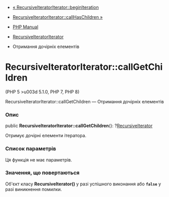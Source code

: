 - [«
RecursiveIteratorIterator::beginIteration](recursiveiteratoriterator.beginiteration.md)
- [RecursiveIteratorIterator::callHasChildren
»](recursiveiteratoriterator.callhaschildren.md)

- [PHP Manual](index.md)
- [RecursiveIteratorIterator](class.recursiveiteratoriterator.md)
- Отримання дочірніх елементів

# RecursiveIteratorIterator::callGetChildren

(PHP 5 \>u003d 5.1.0, PHP 7, PHP 8)

RecursiveIteratorIterator::callGetChildren — Отримання дочірніх
елементів

### Опис

public **RecursiveIteratorIterator::callGetChildren**():
?[RecursiveIterator](class.recursiveiterator.md)

Отримує дочірні елементи ітератора.

### Список параметрів

Ця функція не має параметрів.

### Значення, що повертаються

Об'єкт класу **RecursiveIterator()** у разі успішного виконання або
**`false`** у разі виникнення помилки.
